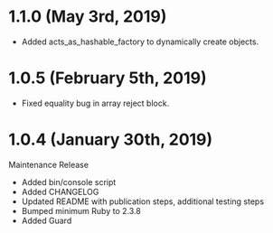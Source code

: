 # 1.1.0 (May 3rd, 2019)

* Added acts_as_hashable_factory to dynamically create objects.

# 1.0.5 (February 5th, 2019)

* Fixed equality bug in array reject block.

# 1.0.4 (January 30th, 2019)

Maintenance Release

* Added bin/console script
* Added CHANGELOG
* Updated README with publication steps, additional testing steps
* Bumped minimum Ruby to 2.3.8
* Added Guard
